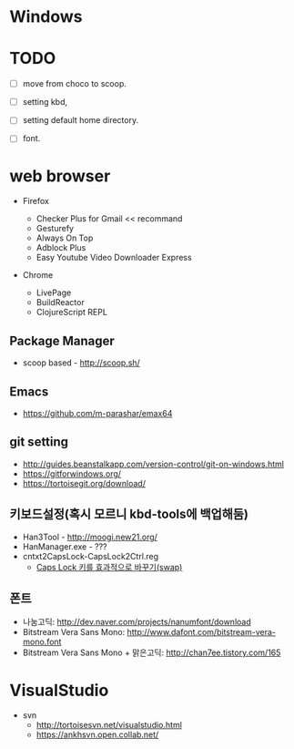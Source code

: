 Windows
=======

# TODO
* [ ] move from choco to scoop.
* [ ] setting kbd,
* [ ] setting default home directory.
* [ ] font.


# web browser
* Firefox
    - Checker Plus for Gmail << recommand
    - Gesturefy
    - Always On Top
    - Adblock Plus
    - Easy Youtube Video Downloader Express

* Chrome
    - LivePage
    - BuildReactor
    - ClojureScript REPL



## Package Manager
* scoop based - http://scoop.sh/

## Emacs
* https://github.com/m-parashar/emax64


## git setting
* http://guides.beanstalkapp.com/version-control/git-on-windows.html
* https://gitforwindows.org/
* https://tortoisegit.org/download/


## 키보드설정(혹시 모르니 kbd-tools에 백업해둠)
* Han3Tool - http://moogi.new21.org/
* HanManager.exe - ???
* cntxt2CapsLock-CapsLock2Ctrl.reg
  - [Caps Lock 키를 효과적으로 바꾸기(swap)](http://hmhm.net/entry/Caps-Lock-swap)


## 폰트
* 나눔고딕: http://dev.naver.com/projects/nanumfont/download
* Bitstream Vera Sans Mono: http://www.dafont.com/bitstream-vera-mono.font
* Bitstream Vera Sans Mono + 맑은고딕: http://chan7ee.tistory.com/165


# VisualStudio
* svn
    - http://tortoisesvn.net/visualstudio.html
    - https://ankhsvn.open.collab.net/
